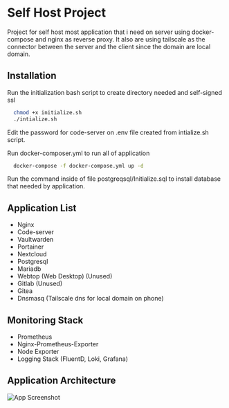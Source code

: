 
# Self Host Project

Project for self host most application that i need on server using docker-compose and nginx as reverse proxy. It also are using tailscale as the connector between the server and the client since the domain are local domain.


## Installation

Run the initialization bash script to create directory needed and self-signed ssl

```bash
  chmod +x initialize.sh
  ./intialize.sh
```

Edit the password for code-server on .env file created from intialize.sh script.

Run docker-composer.yml to run all of application
```bash
  docker-compose -f docker-compose.yml up -d
```

Run the command inside of file postgreqsql/Initialize.sql to install database that needed by application.
    
## Application List

- Nginx
- Code-server
- Vaultwarden
- Portainer
- Nextcloud 
- Postgresql
- Mariadb
- Webtop (Web Desktop) (Unused)
- Gitlab (Unused)
- Gitea
- Dnsmasq (Tailscale dns for local domain on phone)

## Monitoring Stack

- Prometheus
- Nginx-Prometheus-Exporter
- Node Exporter
- Logging Stack (FluentD, Loki, Grafana)

## Application Architecture
![App Screenshot](https://drive.usercontent.google.com/download?id=1jNgom64DRagEPo2R0ya47r8huhjB72YB)

